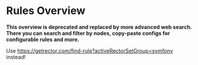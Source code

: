 # Rules Overview

**This overview is deprecated and replaced by more advanced web search. There you can search and filter by nodes, copy-paste configs for configurable rules and more.**

Use https://getrector.com/find-rule?activeRectorSetGroup=symfony instead!
